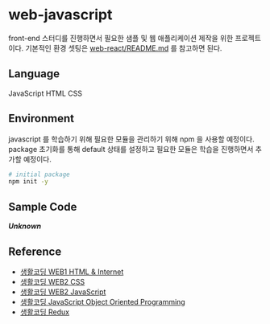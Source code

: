 # web-javascript

front-end 스터디를 진행하면서 필요한 샘플 및 웹 애플리케이션 제작을 위한 프로젝트이다. 기본적인 환경 셋팅은 [web-react/README.md](https://github.com/dev-heeseok/web-react/blob/dev/README.md) 를 참고하면 된다.

## Language

JavaScript HTML CSS

## Environment

javascript 를 학습하기 위해 필요한 모듈을 관리하기 위해 npm 을 사용할 예정이다. package 초기화를 통해 default 상태를 설정하고 필요한 모듈은 학습을 진행하면서 추가할 예정이다.  

```sh
# initial package
npm init -y 
```

## Sample Code

***Unknown***

## Reference

- [생활코딩 WEB1 HTML & Internet](https://youtube.com/playlist?list=PLuHgQVnccGMDZP7FJ_ZsUrdCGH68ppvPb)
- [생활코딩 WEB2 CSS](https://youtube.com/playlist?list=PLuHgQVnccGMAnWgUYiAW2cTzSBywFO75B)
- [생활코딩 WEB2 JavaScript](https://youtube.com/playlist?list=PLuHgQVnccGMBB348PWRN0fREzYcYgFybf)
- [생활코딩 JavaScript Object Oriented Programming](https://youtube.com/playlist?list=PLuHgQVnccGMAMctarDlPyv6upFUUnpSO3)
- [생활코딩 Redux](https://youtube.com/playlist?list=PLuHgQVnccGMB-iGMgONoRPArZfjRuRNVc)



